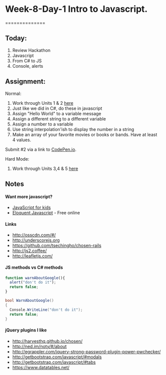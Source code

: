 # Week-8-Day-1 Intro to Javascript.
==============


Today:
-----

1. Review Hackathon
1. Javascript
1. From C# to JS
1. Console, alerts


Assignment:
--------

Normal: 
1. Work through Units 1 & 2 [here](https://www.codecademy.com/en/skills/make-an-interactive-website)
2. Just like we did in C#, do these in javascript
  1. Assign "Hello World" to a variable message
  1. Assign a different string to a different variable
  1. Assign a number to a variable
  1. Use string interpolation'ish to display the number in a string
  1. Make an array of your favorite movies or books or bands.  Have at least 4 values.

Submit #2 via a link to [CodePen.io](http://codepen.io/). 

Hard Mode:
1. Work through Units 3,4 & 5 [here](https://www.codecademy.com/en/skills/make-an-interactive-website)

Notes
----

#### Want more javascript?

* [JavaScript for kids](http://www.nostarch.com/jsforkids)  
* [Eloquent Javascript](http://eloquentjavascript.net/) - Free online


#### Links

* http://osscdn.com/#/
* http://underscorejs.org
* https://github.com/tsechingho/chosen-rails
* http://js2.coffee/
* http://leafletjs.com/

#### JS methods vs C# methods

```js
function warnAboutGoogle(){
  alert("don't do it");
  return false;
}
```

```c#
bool WarnAboutGoogle()
{
  Console.WriteLine("don't do it");
  return false;
}
```


#### jQuery plugins I like

* http://harvesthq.github.io/chosen/
* http://ned.im/noty/#/about
* http://egrappler.com/jquery-strong-password-plugin-power-pwchecker/
* http://getbootstrap.com/javascript/#modals
* http://getbootstrap.com/javascript/#tabs
* https://www.datatables.net/
